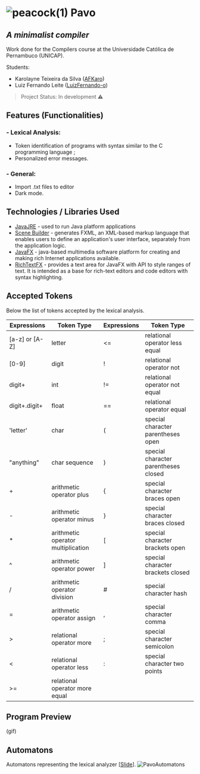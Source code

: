 # ![peacock(1)](https://user-images.githubusercontent.com/58193125/111029765-30858580-83dd-11eb-8626-ee9465888424.png) Pavo 
## _A minimalist compiler_
Work done for the Compilers course at the Universidade Católica de Pernambuco (UNICAP).

Students:
- Karolayne Teixeira da Silva ([AFKaro](https://github.com/AFKaro))
- Luiz Fernando Leite ([LuizFernando-o](https://github.com/LuizFernando-o))

> Project Status: In development :warning:

## Features (Functionalities)
### - Lexical Analysis:
- Token identification of programs with syntax similar to the C programming language ;
- Personalized error messages.
### - General:
- Import .txt files to editor
- Dark mode. 

## Technologies / Libraries Used 

- [JavaJRE] - used to run Java platform applications 
- [Scene Builder] - generates FXML, an XML-based markup language that enables users to define an application's user interface, separately from the application logic.
- [JavaFX] - java-based multimedia software platform for creating and making rich Internet applications available.
- [RichTextFX] - provides a text area for JavaFX with API to style ranges of text. It is intended as a base for rich-text editors and code editors with syntax highlighting.

## Accepted Tokens 

Below the list of tokens accepted by the lexical analysis.

| Expressions | Token Type | Expressions| Token Type |
| ------ | ------ | ------ | ------
| [a-z] or [A-Z]  | letter | <= | relational operator less equal|
| [0-9] | digit | ! | relational operator not |
| digit+ | int | != | relational operator not equal |
| digit+.digit+ | float | == | relational operator equal | 
| 'letter' | char | ( | special character parentheses open |
| "anything" | char sequence | ) | special character parentheses closed |
| + | arithmetic operator plus | { | special character braces open |
| - | arithmetic operator minus | } | special character braces closed |
| * | arithmetic operator multiplication| [ | special character brackets open |
| ^ | arithmetic operator power | ] | special character brackets closed |     
| / | arithmetic operator division | # | special character hash |           
| = | arithmetic operator assign | , | special character comma |   
| > | relational operator more | ; | special character semicolon |     
| < | relational operator less | : | special character two points |
| >= | relational operator more equal

## Program Preview
(gif)

## Automatons
Automatons representing the lexical analyzer [[Slide](https://github.com/AFKaro/Pavo/tree/main/docs)].
![PavoAutomatons](https://user-images.githubusercontent.com/58193125/111038152-32177380-8406-11eb-939e-ac937a65fb86.gif)


[//]: # (These are reference links used in the body of this note and get stripped out when the markdown processor does its job. There is no need to format nicely because it shouldn't be seen. Thanks SO - http://stackoverflow.com/questions/4823468/store-comments-in-markdown-syntax)

   [JavaJRE]: <https://www.java.com/pt-BR/download/manual.jsp>
   [Scene Builder]: <https://gluonhq.com/products/scene-builder/>
   [JavaFX]: <https://openjfx.io/>
   [RichTextFX]: <https://github.com/FXMisc/RichTextFX>

